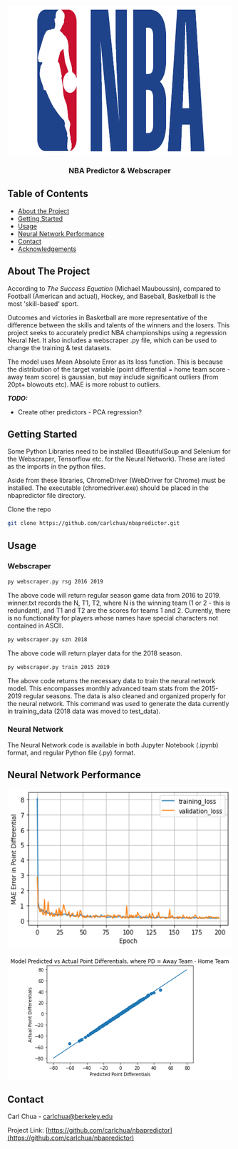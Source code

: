 <br />
<p align="center">
  <a href="https://nba.com">
    <img src="images/bball.png" alt="Logo" width="750" height="333">
  </a>


  <h3 align="center">NBA Predictor & Webscraper</h3>
</p>



<!-- TABLE OF CONTENTS -->
## Table of Contents

* [About the Project](#about-the-project)
* [Getting Started](#getting-started)
* [Usage](#usage)
* [Neural Network Performance](#Neural-Network-Performance)
* [Contact](#contact)
* [Acknowledgements](#acknowledgements)



<!-- ABOUT THE PROJECT -->
## About The Project

According to _The Success Equation_ (Michael Mauboussin), compared to Football (American and actual), Hockey, and Baseball, Basketball is the most 'skill-based' sport.

Outcomes and victories in Basketball are more representative of the difference between the skills and talents of the winners and the losers. This project
seeks to accurately predict NBA championships using a regression Neural Net. It also includes a webscraper .py file, which can be used to change the training & test datasets. 

The model uses Mean Absolute Error as its loss function. This is because the distribution of the target variable (point differential = home team score - away team score) is gaussian, but 
may include significant outliers (from 20pt+ blowouts etc). MAE is more robust to outliers.


***TODO:***
* Create other predictors - PCA regression?

<!-- GETTING STARTED -->
## Getting Started

Some Python Libraries need to be installed (BeautifulSoup and Selenium for the Webscraper, Tensorflow etc. for the Neural Network). These are listed as the imports in the python files.

Aside from these libraries, ChromeDriver (WebDriver for Chrome) must be installed. The executable (chromedriver.exe) should be placed in the nbapredictor file directory.

Clone the repo
```sh
git clone https://github.com/carlchua/nbapredictor.git
```


<!-- USAGE EXAMPLES -->
## Usage
### Webscraper

```sh
py webscraper.py rsg 2016 2019
```
The above code will return regular season game data from 2016 to 2019. winner.txt records the N, T1, T2, where N is the winning team (1 or 2 - this is redundant), and T1 and T2 are the scores for teams 1 and 2. 
Currently, there is no functionality for players whose names have special characters not contained in ASCII.

```sh
py webscraper.py szn 2018
```
The above code will return player data for the 2018 season.

```sh
py webscraper.py train 2015 2019
```
The above code returns the necessary data to train the neural network model. This encompasses monthly advanced team stats from the 2015-2019 regular seasons. The data is also cleaned and organized properly for the neural network.
This command was used to generate the data currently in training_data (2018 data was moved to test_data).

### Neural Network

The Neural Network code is available in both Jupyter Notebook (.ipynb) format, and regular Python file (.py) format. 

<!-- Neural Network Performance -->
## Neural Network Performance

<p align="center">
    <img src="images/data1.png" alt="Logo" width="514" height="358">
</p>

<p align="center">
    <img src="images/data2.png" alt="Logo" width="514" height="278">
</p>

<!-- CONTACT -->
## Contact

Carl Chua - carlchua@berkeley.edu

Project Link: [https://github.com/carlchua/nbapredictor](https://github.com/carlchua/nbapredictor)





